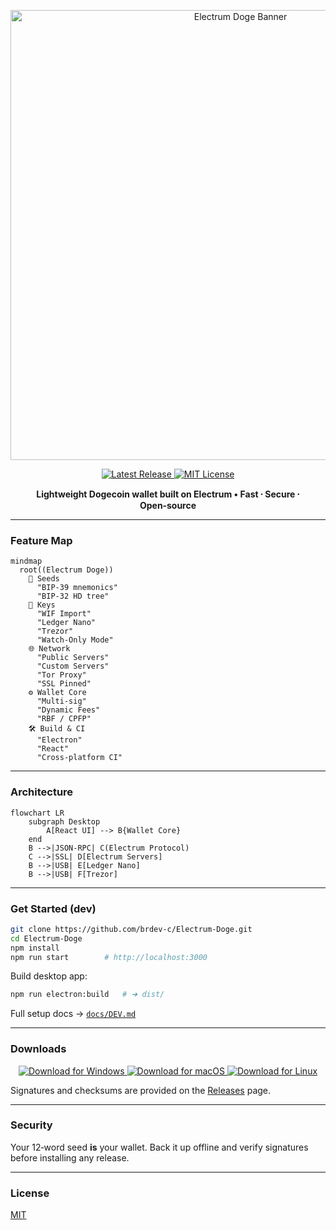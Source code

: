<p align="center">
  <img src="https://github.com/user-attachments/assets/27f58820-f2c3-42af-9b60-a0653a156c8a" width="720" alt="Electrum Doge Banner"/>
</p>

<p align="center">
  <a href="https://github.com/brdev-c/Electrum-Doge/releases/latest">
    <img src="https://img.shields.io/github/v/release/brdev-c/Electrum-Doge?include_prereleases&style=for-the-badge" alt="Latest Release"/>
  </a>
  <a href="LICENSE">
    <img src="https://img.shields.io/badge/license-MIT-green.svg?style=for-the-badge" alt="MIT License"/>
  </a>
</p>

<p align="center"><b>Lightweight Dogecoin wallet built on Electrum • Fast ⸱ Secure ⸱ Open‑source</b></p>

---

### Feature Map

```mermaid
mindmap
  root((Electrum Doge))
    🌱 Seeds
      "BIP‑39 mnemonics"
      "BIP‑32 HD tree"
    🔑 Keys
      "WIF Import"
      "Ledger Nano"
      "Trezor"
      "Watch‑Only Mode"
    🌐 Network
      "Public Servers"
      "Custom Servers"
      "Tor Proxy"
      "SSL Pinned"
    ⚙️ Wallet Core
      "Multi‑sig"
      "Dynamic Fees"
      "RBF / CPFP"
    🛠️ Build & CI
      "Electron"
      "React"
      "Cross‑platform CI"
```

---

### Architecture

```mermaid
flowchart LR
    subgraph Desktop
        A[React UI] --> B{Wallet Core}
    end
    B -->|JSON‑RPC| C(Electrum Protocol)
    C -->|SSL| D[Electrum Servers]
    B -->|USB| E[Ledger Nano]
    B -->|USB| F[Trezor]
```

---

### Get Started (dev)

```bash
git clone https://github.com/brdev-c/Electrum-Doge.git
cd Electrum-Doge
npm install
npm run start        # http://localhost:3000
```

Build desktop app:

```bash
npm run electron:build   # ➜ dist/
```

Full setup docs → [`docs/DEV.md`](docs/DEV.md)

---

### Downloads

<p align="center">
  <a href="https://github.com/brdev-c/Electrum-Doge/releases/latest/download/ElectrumDoge-Setup.exe">
    <img src="https://img.shields.io/badge/Windows‑x64‑EXE-0078D6?logo=windows&logoColor=white&style=for-the-badge" alt="Download for Windows"/>
  </a>
  <a href="https://github.com/brdev-c/Electrum-Doge/releases/latest/download/ElectrumDoge.dmg">
    <img src="https://img.shields.io/badge/macOS‑Universal‑DMG-000000?logo=apple&logoColor=white&style=for-the-badge" alt="Download for macOS"/>
  </a>
  <a href="https://github.com/brdev-c/Electrum-Doge/releases/latest/download/electrum-doge.AppImage">
    <img src="https://img.shields.io/badge/Linux‑AppImage-FCC624?logo=linux&logoColor=black&style=for-the-badge" alt="Download for Linux"/>
  </a>
</p>

Signatures and checksums are provided on the [Releases](https://github.com/brdev-c/Electrum-Doge/releases) page.

---

### Security

Your 12‑word seed **is** your wallet. Back it up offline and verify signatures before installing any release.

---

### License

[MIT](LICENSE)
